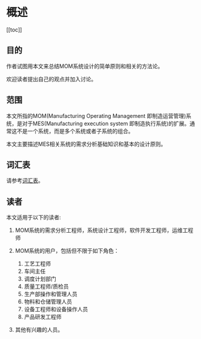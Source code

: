 # 概述

[[toc]]

## 目的

作者试图用本文来总结MOM系统设计的简单原则和相关的方法论。

欢迎读者提出自己的观点并加入讨论。

## 范围

本文所指的MOM(Manufacturing Operating Management 即制造运营管理)系统，是对于MES(Manufacturing execution system 即制造执行系统)的扩展。通常这不是一个系统，而是多个系统或者子系统的组合。

本文主要描述MES相关系统的需求分析基础知识和基本的设计原则。

## 词汇表

请参考[词汇表](glossary.md)。

## 读者

本文适用于以下的读者:

1. MOM系统的需求分析工程师，系统设计工程师，软件开发工程师，运维工程师
2. MOM系统的用户，包括但不限于如下角色：

    1. 工艺工程师
    2. 车间主任
    3. 调度计划部门
    4. 质量工程师/质检员
    5. 生产部操作和管理人员
    6. 物料和仓储管理人员
    7. 设备工程师和设备操作人员
    8. 产品研发工程师

3. 其他有兴趣的人员。
